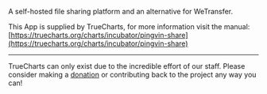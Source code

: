 A self-hosted file sharing platform and an alternative for WeTransfer.

This App is supplied by TrueCharts, for more information visit the manual: [https://truecharts.org/charts/incubator/pingvin-share](https://truecharts.org/charts/incubator/pingvin-share)

---

TrueCharts can only exist due to the incredible effort of our staff.
Please consider making a [donation](https://truecharts.org/about/sponsor) or contributing back to the project any way you can!
